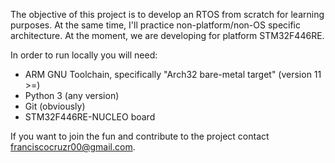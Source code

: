 The objective of this project is to develop an RTOS from scratch for learning purposes.
At the same time, I'll practice non-platform/non-OS specific architecture.
At the moment, we are developing for platform STM32F446RE.

In order to run locally you will need:
- ARM GNU Toolchain, specifically "Arch32 bare-metal target" (version 11 >=)
- Python 3 (any version)
- Git (obviously)
- STM32F446RE-NUCLEO board

If you want to join the fun and contribute to the project contact franciscocruzr00@gmail.com.